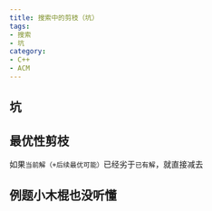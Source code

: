```yaml
---
title: 搜索中的剪枝（坑）
tags:
- 搜索
- 坑
category:
- C++
- ACM
---
```


## 坑

## 最优性剪枝

如果`当前解（+后续最优可能）`已经劣于`已有解`，就直接减去

## 例题小木棍也没听懂
